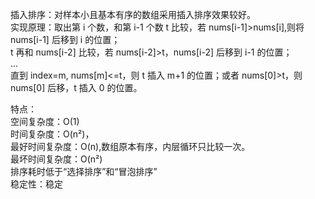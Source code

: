 插入排序：对样本小且基本有序的数组采用插入排序效果较好。  
实现原理：取出第 i 个数，和第 i-1 个数 t 比较，若 nums[i-1]>nums[i],则将 nums[i-1] 后移到 i 的位置；  
        t 再和 nums[i-2] 比较，若 nums[i-2]>t，nums[i-2] 后移到 i-1 的位置；  
        ...  
        直到 index=m, nums[m]<=t，则 t 插入 m+1 的位置；或者 nums[0]>t，则 nums[0] 后移，t 插入 0 的位置。  
        
特点：  
空间复杂度：O(1)  
时间复杂度：O(n²)，  
最好时间复杂度：O(n),数组原本有序，内层循环只比较一次。  
最坏时间复杂度：O(n²)  
排序耗时低于“选择排序”和“冒泡排序”  
稳定性：稳定  